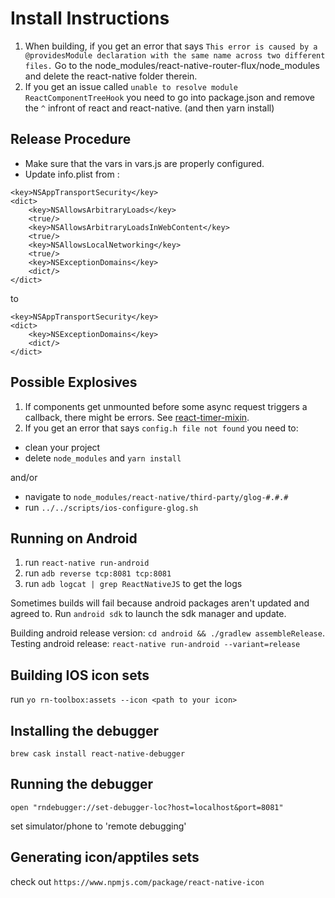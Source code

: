 Install Instructions
====================

1. When building, if you get an error that says `This error is caused by a @providesModule declaration with the same name across two different files.`
Go to the node_modules/react-native-router-flux/node_modules and delete the react-native folder therein.
2. If you get an issue called `unable to resolve module ReactComponentTreeHook` you need to go into package.json and remove the `^` infront of react and react-native. (and then yarn install)

Release Procedure
------------------
* Make sure that the vars in vars.js are properly configured.
* Update info.plist from :
```
<key>NSAppTransportSecurity</key>
<dict>
    <key>NSAllowsArbitraryLoads</key>
    <true/>
    <key>NSAllowsArbitraryLoadsInWebContent</key>
    <true/>
    <key>NSAllowsLocalNetworking</key>
    <true/>
    <key>NSExceptionDomains</key>
    <dict/>
</dict>
``` 
to
```
<key>NSAppTransportSecurity</key>
<dict>
    <key>NSExceptionDomains</key>
    <dict/>
</dict>
```

Possible Explosives
-------------------

1. If components get unmounted before some async request triggers a callback, there might be errors. See [react-timer-mixin](https://github.com/reactjs/react-timer-mixin). 
2. If you get an error that says `config.h file not found` you need to: 
* clean your project
* delete `node_modules` and `yarn install`

and/or
* navigate to `node_modules/react-native/third-party/glog-#.#.#`
* run `../../scripts/ios-configure-glog.sh`

Running on Android
------------------
1. run `react-native run-android`
2. run `adb reverse tcp:8081 tcp:8081`
3. run `adb logcat | grep ReactNativeJS` to get the logs

Sometimes builds will fail because android packages aren't updated and agreed to. Run `android sdk` to launch the 
sdk manager and update.

Building android release version:  `cd android && ./gradlew assembleRelease`. Testing android release: `react-native run-android --variant=release`

Building IOS icon sets
----------------------
run `yo rn-toolbox:assets --icon <path to your icon>`

Installing the debugger
-----------------------
`brew cask install react-native-debugger`

Running the debugger
--------------------
`open "rndebugger://set-debugger-loc?host=localhost&port=8081"`

set simulator/phone to 'remote debugging'

Generating icon/apptiles sets
-----------------------------
check out `https://www.npmjs.com/package/react-native-icon`